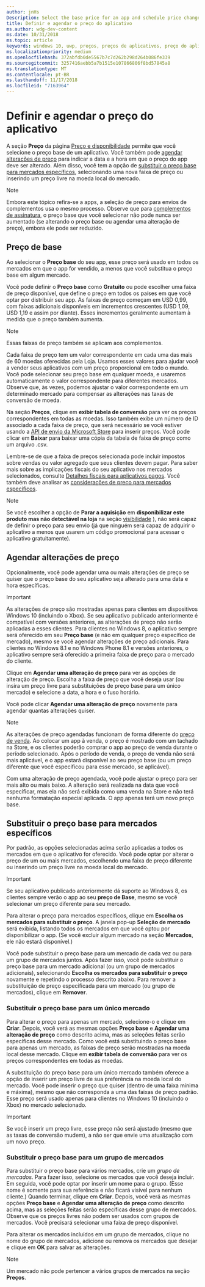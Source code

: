 ```yaml
---
author: jnHs
Description: Select the base price for an app and schedule price changes. You can also customize these options for specific markets.
title: Definir e agendar o preço do aplicativo
ms.author: wdg-dev-content
ms.date: 10/31/2018
ms.topic: article
keywords: windows 10, uwp, preços, preços de aplicativos, preço do aplicativo, vender aplicativos, alteração de preço, preço personalizado, preço, custo, substituir preço base, preço livre, livre
ms.localizationpriority: medium
ms.openlocfilehash: 372abfdb0de5567b7c7d262b298d264b086fe339
ms.sourcegitcommit: 3257416aebb5a7b1515e107866806f8bd57845a8
ms.translationtype: MT
ms.contentlocale: pt-BR
ms.lasthandoff: 11/17/2018
ms.locfileid: "7163964"
---
```

# <a name="set-and-schedule-app-pricing"></a>Definir e agendar o preço do aplicativo

A seção **Preço** da página [Preço e disponibilidade](set-app-pricing-and-availability.md) permite que você selecione o preço base de um aplicativo. Você também pode [agendar alterações de preço](#schedule-price-changes) para indicar a data e a hora em que o preço do app deve ser alterado. Além disso, você tem a opção de [substituir o preço base para mercados específicos](#override-base-price-for-specific-markets), selecionando uma nova faixa de preço ou inserindo um preço livre na moeda local do mercado.

> [!NOTE]
> Embora este tópico refira-se a apps, a seleção de preço para envios de complementos usa o mesmo processo. Observe que para [complementos de assinatura](../monetize/enable-subscription-add-ons-for-your-app.md), o preço base que você selecionar não pode nunca ser aumentado (se alterando o preço base ou agendar uma alteração de preço), embora ele pode ser reduzido.

## <a name="base-price"></a>Preço de base

Ao selecionar o **Preço base** do seu app, esse preço será usado em todos os mercados em que o app for vendido, a menos que você substitua o preço base em algum mercado.

Você pode definir o **Preço base** como **Gratuito** ou pode escolher uma faixa de preço disponível, que define o preço em todos os países em que você optar por distribuir seu app. As faixas de preço começam em USD 0,99, com faixas adicionais disponíveis em incrementos crescentes (USD 1,09, USD 1,19 e assim por diante). Esses incrementos geralmente aumentam à medida que o preço também aumenta. 

> [!NOTE]
> Essas faixas de preço também se aplicam aos complementos. 

Cada faixa de preço tem um valor correspondente em cada uma das mais de 60 moedas oferecidas pela Loja. Usamos esses valores para ajudar você a vender seus aplicativos com um preço proporcional em todo o mundo. Você pode selecionar seu preço base em qualquer moeda, e usaremos automaticamente o valor correspondente para diferentes mercados. Observe que, às vezes, podemos ajustar o valor correspondente em um determinado mercado para compensar as alterações nas taxas de conversão de moeda.

Na seção **Preços**, clique em **exibir tabela de conversão** para ver os preços correspondentes em todas as moedas. Isso também exibe um número de ID associado a cada faixa de preço, que será necessário se você estiver usando a [API de envio da Microsoft Store](../monetize/manage-app-submissions.md#price-tiers) para inserir preços. Você pode clicar em **Baixar** para baixar uma cópia da tabela de faixa de preço como um arquivo .csv.

Lembre-se de que a faixa de preços selecionada pode incluir impostos sobre vendas ou valor agregado que seus clientes devem pagar. Para saber mais sobre as implicações fiscais do seu aplicativo nos mercados selecionados, consulte [Detalhes fiscais para aplicativos pagos](tax-details-for-paid-apps.md). Você também deve analisar as [considerações de preço para mercados específicos](define-pricing-and-market-selection.md#price-considerations-for-specific-markets).

> [!NOTE]
> Se você escolher a opção de **Parar a aquisição** em **disponibilizar este produto mas não detectável na loja** na seção [visibilidade](choose-visibility-options.md#discoverability) ), não será capaz de definir o preço para seu envio (já que ninguém será capaz de adquirir o aplicativo a menos que usarem um código promocional para acessar o aplicativo gratuitamente).

## <a name="schedule-price-changes"></a>Agendar alterações de preço

Opcionalmente, você pode agendar uma ou mais alterações de preço se quiser que o preço base do seu aplicativo seja alterado para uma data e hora específicas. 

> [!IMPORTANT]
> As alterações de preço são mostradas apenas para clientes em dispositivos Windows 10 (incluindo o Xbox). Se seu aplicativo publicado anteriormente é compatível com versões anteriores, as alterações de preço não serão aplicadas a esses clientes. Para clientes no Windows 8, o aplicativo sempre será oferecido em seu **Preço base** (e não em qualquer preço específico de mercado), mesmo se você agendar alterações de preço adicionais. Para clientes no Windows 8.1 e no Windows Phone 8.1 e versões anteriores, o aplicativo sempre será oferecido a primeira faixa de preço para o mercado do cliente.

Clique em **Agendar uma alteração de preço** para ver as opções de alteração de preço. Escolha a faixa de preço que você deseja usar (ou insira um preço livre para substituições de preço base para um único mercado) e selecione a data, a hora e o fuso horário.

Você pode clicar **Agendar uma alteração de preço** novamente para agendar quantas alterações quiser.

> [!NOTE]
> As alterações de preço agendadas funcionam de forma diferente do [preço de venda](put-apps-and-add-ons-on-sale.md). Ao colocar um app à venda, o preço é mostrado com um tachado na Store, e os clientes poderão comprar o app ao preço de venda durante o período selecionado. Após o período de venda, o preço de venda não será mais aplicável, e o app estará disponível ao seu preço base (ou um preço diferente que você especificou para esse mercado, se aplicável).
>
> Com uma alteração de preço agendada, você pode ajustar o preço para ser mais alto ou mais baixo. A alteração será realizada na data que você especificar, mas ela não será exibida como uma venda na Store e não terá nenhuma formatação especial aplicada. O app apenas terá um novo preço base. 


## <a name="override-base-price-for-specific-markets"></a>Substituir o preço base para mercados específicos

Por padrão, as opções selecionadas acima serão aplicadas a todos os mercados em que o aplicativo for oferecido. Você pode optar por alterar o preço de um ou mais mercados, escolhendo uma faixa de preço diferente ou inserindo um preço livre na moeda local do mercado.

> [!IMPORTANT]
> Se seu aplicativo publicado anteriormente dá suporte ao Windows 8, os clientes sempre verão o app ao seu **preço de Base**, mesmo se você selecionar um preço diferente para seu mercado.

Para alterar o preço para mercados específicos, clique em **Escolha os mercados para substituir o preço**. A janela pop-up **Seleção de mercado** será exibida, listando todos os mercados em que você optou por disponibilizar o app. (Se você excluir algum mercado na seção **Mercados**, ele não estará disponível.) 

Você pode substituir o preço base para um mercado de cada vez ou para um grupo de mercados juntos. Após fazer isso, você pode substituir o preço base para um mercado adicional (ou um grupo de mercados adicionais), selecionando **Escolha os mercados para substituir o preço** novamente e repetindo o processo descrito abaixo. Para remover a substituição de preço especificada para um mercado (ou grupo de mercados), clique em **Remover**.


### <a name="override-the-base-price-for-a-single-market"></a>Substituir o preço base para um único mercado

Para alterar o preço para apenas um mercado, selecione-o e clique em **Criar**. Depois, você verá as mesmas opções **Preço base** e **Agendar uma alteração de preço** como descrito acima, mas as seleções feitas serão específicas desse mercado. Como você está substituindo o preço base para apenas um mercado, as faixas de preço serão mostradas na moeda local desse mercado. Clique em **exibir tabela de conversão** para ver os preços correspondentes em todas as moedas. 

A substituição do preço base para um único mercado também oferece a opção de inserir um preço livre de sua preferência na moeda local do mercado. Você pode inserir o preço que quiser (dentro de uma faixa mínima e máxima), mesmo que não corresponda a uma das faixas de preço padrão. Esse preço será usado apenas para clientes no Windows 10 (incluindo o Xbox) no mercado selecionado. 

> [!IMPORTANT]
> Se você inserir um preço livre, esse preço não será ajustado (mesmo que as taxas de conversão mudem), a não ser que envie uma atualização com um novo preço. 

### <a name="override-the-base-price-for-a-market-group"></a>Substituir o preço base para um grupo de mercados

Para substituir o preço base para vários mercados, crie um *grupo de mercados*. Para fazer isso, selecione os mercados que você deseja incluir. Em seguida, você pode optar por inserir um nome para o grupo. (Esse nome é somente para sua referência e não ficará visível para nenhum cliente.) Quando terminar, clique em **Criar**. Depois, você verá as mesmas opções **Preço base** e **Agendar uma alteração de preço** como descrito acima, mas as seleções feitas serão específicas desse grupo de mercados. Observe que os preços livres não podem ser usados com grupos de mercados. Você precisará selecionar uma faixa de preço disponível.

Para alterar os mercados incluídos em um grupo de mercados, clique no nome do grupo de mercados, adicione ou remova os mercados que desejar e clique em **OK** para salvar as alterações. 

> [!NOTE]
> Um mercado não pode pertencer a vários grupos de mercados na seção **Preços**.





